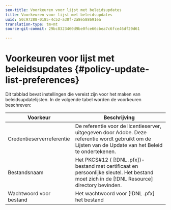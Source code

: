 ```yaml
---
seo-title: Voorkeuren voor lijst met beleidsupdates
title: Voorkeuren voor lijst met beleidsupdates
uuid: 50c97288-0185-4c52-a30f-2a8e588691ea
translation-type: tm+mt
source-git-commit: 29bc8323460d9be0fce66cbea7c6fce46df20d61

---
```



# Voorkeuren voor lijst met beleidsupdates {#policy-update-list-preferences}

Dit tabblad bevat instellingen die vereist zijn voor het maken van beleidsupdatelijsten. In de volgende tabel worden de voorkeuren beschreven:

| Voorkeur | Beschrijving |
|---|---|
| Credentieserverreferentie | De referentie voor de licentieserver, uitgegeven door Adobe. Deze referentie wordt gebruikt om de Lijsten van de Update van het Beleid te ondertekenen. |
| Bestandsnaam | Het PKCS#12 ( [!DNL .pfx])-bestand met certificaat en persoonlijke sleutel. Het bestand moet zich in de [!DNL Resource] directory bevinden. |
| Wachtwoord voor bestand | Het wachtwoord voor [!DNL .pfx] het bestand |

